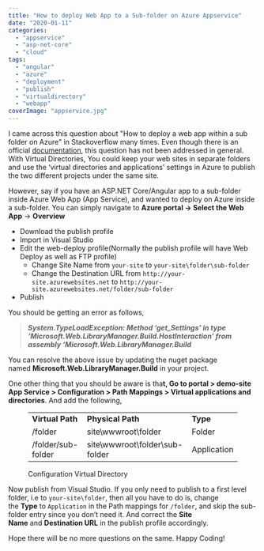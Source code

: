 ```yaml
---
title: "How to deploy Web App to a Sub-folder on Azure Appservice"
date: "2020-01-11"
categories: 
  - "appservice"
  - "asp-net-core"
  - "cloud"
tags: 
  - "angular"
  - "azure"
  - "deployment"
  - "publish"
  - "virtualdirectory"
  - "webapp"
coverImage: "appservice.jpg"
---
```


I came across this question about "How to deploy a web app within a sub folder on Azure" in Stackoverflow many times. Even though there is an official [documentation](https://docs.microsoft.com/en-us/archive/blogs/tomholl/deploying-multiple-virtual-directories-to-a-single-azure-website), this question has not been addressed in general. With Virtual Directories, You could keep your web sites in separate folders and use the ‘virtual directories and applications’ settings in Azure to publish the two different projects under the same site.

However, say if you have an ASP.NET Core/Angular app to a sub-folder inside Azure Web App (App Service), and wanted to deploy on Azure inside a sub-folder. You can simply navigate to **Azure portal -> Select the Web App** -> **Overview**

- Download the publish profile
- Import in Visual Studio
- Edit the web-deploy profile(Normally the publish profile will have Web Deploy as well as FTP profile)
    - Change Site Name from `your-site` to `your-site\folder\sub-folder`
    - Change the Destination URL from `http://your-site.azurewebsites.net` to `http://your-site.azurewebsites.net/folder/sub-folder`
- Publish

You should be getting an error as follows,

> **_System.TypeLoadException: Method ‘get\_Settings’ in type ‘Microsoft.Web.LibraryManager.Build.HostInteraction’ from assembly ‘Microsoft.Web.LibraryManager.Build_**

You can resolve the above issue by updating the nuget package named **Microsoft.Web.LibraryManager.Build** in your project.

One other thing that you should be aware is tha**t, Go to portal > demo-site App Service > Configuration > Path Mappings > Virtual applications and directories**. And add the following,

<figure>

<table><tbody><tr><td><strong>Virtual Path</strong></td><td><strong>Physical Path</strong></td><td><strong>Type</strong></td></tr><tr><td>/folder</td><td>site\wwwroot\folder</td><td>Folder</td></tr><tr><td>/folder/sub-folder</td><td>site\wwwroot\folder\sub-folder</td><td>Application</td></tr></tbody></table>

<figcaption>

Configuration Virtual Directory

</figcaption>



</figure>

Now publish from Visual Studio. If you only need to publish to a first level folder, i.e to `your-site\folder`, then all you have to do is, change the **Type** to `Application` in the Path mappings for `/folder`, and skip the sub-folder entry since you don’t need it. And correct the **Site Name** and **Destination URL** in the publish profile accordingly.

Hope there will be no more questions on the same. Happy Coding!
